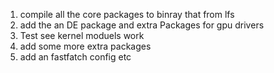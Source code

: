 1. compile all the core packages to binray that from lfs 
2. add the an DE package and extra Packages for gpu drivers
3. Test see kernel moduels work
4. add some more extra packages 
5. add an fastfatch config etc
